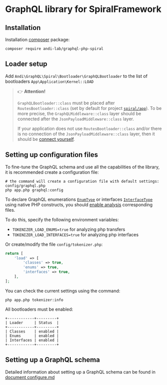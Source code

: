 # GraphQL library for SpiralFramework

## Installation

 Installation [composer](https://getcomposer.org/doc/00-intro.md) package:

```shell
composer require andi-lab/graphql-php-spiral
```

## <a id="bootloader">Loader setup</a>

Add `Andi\GraphQL\Spiral\Bootloader\GraphQLBootloader` to the list of bootloaders
`App\Application\Kernel::LOAD`

> :point_right: **Attention!**
>
> `GraphQLBootloader::class` must be placed after `RoutesBootloader::class`
> (set by default for project [`spiral/app`](https://github.com/spiral/app)).
> To be more precise, the `GraphQLMiddleware::class` layer should be connected
> after the `JsonPayloadMiddleware::class` layer.
>
> If your application does not use `RoutesBootloader::class` and/or
> there is no connection of the `JsonPayloadMiddleware::class` layer, then it should be
> [connect yourself](https://spiral.dev/docs/http-middleware/current/en).

## Setting up configuration files
To fine-tune the GraphQL schema and use all the capabilities of the library, it is recommended
create a configuration file:

```shell
# the command will create a configuration file with default settings: config/graphql.php
php app.php graphql:config
```

To declare GraphQL enumerations [`EnumType`](https://webonyx.github.io/graphql-php/type-definitions/enums/)
or interfaces [`InterfaceType`](https://webonyx.github.io/graphql-php/type-definitions/interfaces/)
using native PHP constructs, you should [enable analysis](https://spiral.dev/docs/advanced-tokenizer/#class-listeners)
corresponding files.

To do this, specify the following environment variables:
- `TOKENIZER_LOAD_ENUMS=true` for analyzing php transfers
- `TOKENIZER_LOAD_INTERFACES=true` for analyzing php interfaces

Or create/modify the file `config/tokenizer.php`:
```php
return [
    'load' => [
        'classes' => true,
        'enums' => true,
        'interfaces' => true,
    ],
];
```
You can check the current settings using the command:
```shell
php app.php tokenizer:info
```

All bootloaders must be enabled:

```
+------------+---------+
| Loader     | Status  |
+------------+---------+
| Classes    | enabled |
| Enums      | enabled |
| Interfaces | enabled |
+------------+---------+
```

## Setting up a GraphQL schema

Detailed information about setting up a GraphQL schema can be found in [document configure.md](configure.md)

